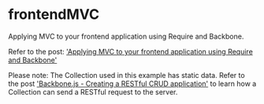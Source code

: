 frontendMVC
===========

Applying MVC to your frontend application using Require and Backbone.

Refer to the post: <a href="http://www.sagarganatra.com/2012/12/applying-mvc-to-your-frontend-application-using-require-and-backbone.html">'Applying MVC to your frontend application using Require and Backbone'</a>

Please note: The Collection used in this example has static data. Refer to the post <a href="http://www.sagarganatra.com/2012/10/backbonejs-creating-restful-crud.html">'Backbone.js - Creating a RESTful CRUD application'</a> to learn how a Collection can send a RESTful request to the server.
